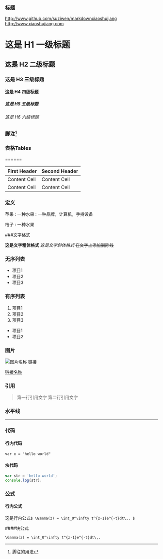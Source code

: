 
### 标题

http://www.github.com/suziwen/markdownxiaoshujiang
http://www.xiaoshujiang.com

# 这是 H1 一级标题
## 这是 H2 二级标题
### 这是 H3 三级标题
#### 这是 H4 四级标题
##### 这是 H5 五级标题
###### 这是 H6 六级标题

### 脚注[^1x]

[^1x]: 脚注的用法

### 表格Tables
======

First Header  | Second Header
------------- | -------------
Content Cell  | Content Cell
Content Cell  | Content Cell

### 定义

苹果
: 一种水果
: 一种品牌，计算机，手持设备

桔子
: 一种水果

###文字格式

**这是文字粗体格式**
*这是文字斜体格式*
~~在文字上添加删除线~~

### 无序列表

* 项目1
* 项目2
* 项目3

### 有序列表

1. 项目1
2. 项目2
3. 项目3
  * 项目1
  * 项目2

### 图片

![图片名称](http://xiaoshujiang.com/favicon.ico)
链接

[链接名称](http://xiaoshujiang.com)
### 引用

> 第一行引用文字
> 第二行引用文字
### 水平线

***
### 代码

#### 行内代码

`var x = "hello world"`

#### 块代码

```javascript
var str = 'hello world';
console.log(str);
```

### 公式

#### 行内公式

这是行内公式`$ \Gamma(z) = \int_0^\infty t^{z-1}e^{-t}dt\,. $`

####块公式

```mathjax
\Gamma(z) = \int_0^\infty t^{z-1}e^{-t}dt\,.
```
